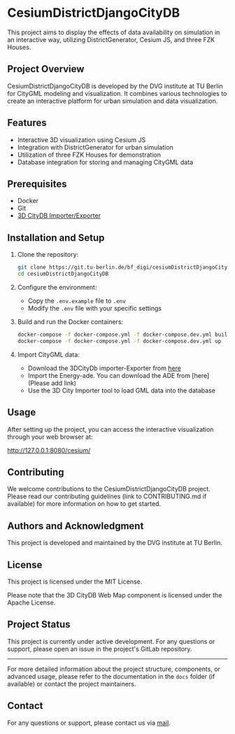 # CesiumDistrictDjangoCityDB

This project aims to display the effects of data availability on simulation in an interactive way, utilizing DistrictGenerator, Cesium JS, and three FZK Houses.

## Project Overview

CesiumDistrictDjangoCityDB is developed by the DVG institute at TU Berlin for CityGML modeling and visualization. It combines various technologies to create an interactive platform for urban simulation and data visualization.

## Features

- Interactive 3D visualization using Cesium JS
- Integration with DistrictGenerator for urban simulation
- Utilization of three FZK Houses for demonstration
- Database integration for storing and managing CityGML data

## Prerequisites

- Docker
- Git
- [3D CityDB Importer/Exporter](https://3dcitydb-docs.readthedocs.io/en/latest/impexp/index.html)

## Installation and Setup

1. Clone the repository:
   ```bash
   git clone https://git.tu-berlin.de/bf_digi/cesiumDistrictDjangoCityDB.git
   cd cesiumDistrictDjangoCityDB
   ```

2. Configure the environment:
   - Copy the `.env.example` file to `.env`
   - Modify the `.env` file with your specific settings

3. Build and run the Docker containers:
   ```bash
   docker-compose -f docker-compose.yml -f docker-compose.dev.yml build
   docker-compose -f docker-compose.yml -f docker-compose.dev.yml up
   ```

4. Import CityGML data:
   - Download the 3DCityDb importer-Exporter from [here](https://github.com/3dcitydb/importer-exporter)
   - Import the Energy-ade. You can download the ADE from [here](Please add link)   
   - Use the 3D City Importer tool to load GML data into the database

## Usage

After setting up the project, you can access the interactive visualization through your web browser at:

http://127.0.0.1:8080/cesium/

## Contributing

We welcome contributions to the CesiumDistrictDjangoCityDB project. Please read our contributing guidelines (link to CONTRIBUTING.md if available) for more information on how to get started.

## Authors and Acknowledgment

This project is developed and maintained by the DVG institute at TU Berlin.

## License

This project is licensed under the MIT License. 

Please note that the 3D CityDB Web Map component is licensed under the Apache License.

## Project Status

This project is currently under active development. For any questions or support, please open an issue in the project's GitLab repository.

---

For more detailed information about the project structure, components, or advanced usage, please refer to the documentation in the `docs` folder (if available) or contact the project maintainers.

## Contact

For any questions or support, please contact us via [mail](mailto:info@dvg.tu-berlin.de).
